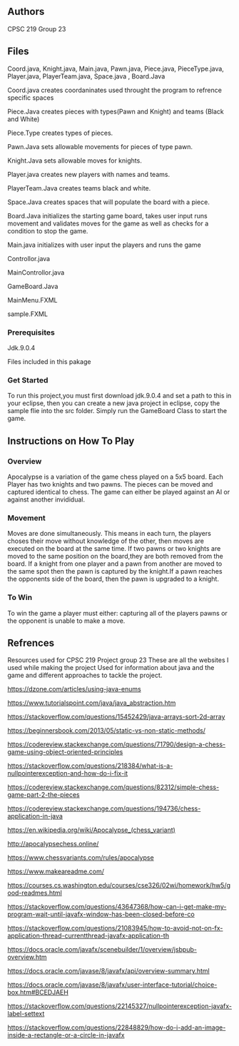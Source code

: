 ## Authors

CPSC 219 Group 23

## Files
Coord.java, Knight.java, Main.java, Pawn.java, Piece.java, PieceType.java, Player.java, PlayerTeam.java, Space.java , Board.Java

Coord.java creates coordaninates used throught the program to refrence specific spaces

Piece.Java creates pieces with types(Pawn and Knight) and teams (Black and White)

Piece.Type creates types of pieces.

Pawn.Java sets allowable movements for pieces of type pawn.

Knight.Java sets allowable moves for knights.

Player.java creates new players with names and teams.

PlayerTeam.Java creates teams black and white.

Space.Java creates spaces that will populate the board with a piece. 

Board.Java initializes the starting game board, takes user input runs movement and validates moves for the game as well as checks for a condition to stop the game.

Main.java initializes with user input the players and runs the game

Controllor.java

MainControllor.java

GameBoard.Java

MainMenu.FXML

sample.FXML

### Prerequisites
Jdk.9.0.4

Files included in this pakage

### Get Started
To run this project,you must first download jdk.9.0.4 and set a path to this in your eclipse, then you can create a new java project in eclipse, copy the sample flie into the src folder. Simply run the GameBoard Class to start the game.

## Instructions on How To Play

### Overview

Apocalypse is a variation of the game chess played on a 5x5 board.  Each Player has two knights and two pawns. The pieces can be moved and captured identical to chess. The game can either be played against an AI or against another invididual.

### Movement
Moves are done simultaneously. This means in each turn, the players choses their move without knowledge of the other, then moves are executed on the board at the same time. If two pawns or two knights are moved to the same position on the board,they are both removed from the board. If a knight from one player and a pawn from another are moved to the same spot then the pawn is captured by the knight.If a pawn reaches the opponents side of the board, then the pawn is upgraded to a knight.

### To Win
To win the game a player must either: capturing all of the players pawns or the opponent is unable to make a move.

## Refrences
Resources used for CPSC 219 Project group 23
These are all the websites I used while making the project
Used for information about java and the game and different approaches to tackle the project.


https://dzone.com/articles/using-java-enums

https://www.tutorialspoint.com/java/java_abstraction.htm

https://stackoverflow.com/questions/15452429/java-arrays-sort-2d-array

https://beginnersbook.com/2013/05/static-vs-non-static-methods/

https://codereview.stackexchange.com/questions/71790/design-a-chess-game-using-object-oriented-principles

https://stackoverflow.com/questions/218384/what-is-a-nullpointerexception-and-how-do-i-fix-it

https://codereview.stackexchange.com/questions/82312/simple-chess-game-part-2-the-pieces

https://codereview.stackexchange.com/questions/194736/chess-application-in-java

https://en.wikipedia.org/wiki/Apocalypse_(chess_variant)

http://apocalypsechess.online/

https://www.chessvariants.com/rules/apocalypse

https://www.makeareadme.com/

https://courses.cs.washington.edu/courses/cse326/02wi/homework/hw5/good-readmes.html

https://stackoverflow.com/questions/43647368/how-can-i-get-make-my-program-wait-until-javafx-window-has-been-closed-before-co

https://stackoverflow.com/questions/21083945/how-to-avoid-not-on-fx-application-thread-currentthread-javafx-application-th

https://docs.oracle.com/javafx/scenebuilder/1/overview/jsbpub-overview.htm

https://docs.oracle.com/javase/8/javafx/api/overview-summary.html

https://docs.oracle.com/javase/8/javafx/user-interface-tutorial/choice-box.htm#BCEDJAEH

https://stackoverflow.com/questions/22145327/nullpointerexception-javafx-label-settext

https://stackoverflow.com/questions/22848829/how-do-i-add-an-image-inside-a-rectangle-or-a-circle-in-javafx


